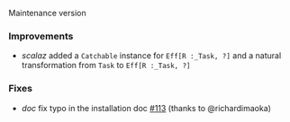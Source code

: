 Maintenance version

### Improvements

 * *scalaz* added a `Catchable` instance for `Eff[R :_Task, ?]` and a natural transformation from `Task` to `Eff[R :_Task, ?]`

### Fixes

 * *doc* fix typo in the installation doc [#113](https://github.com/atnos-org/eff/issues/113) (thanks to @richardimaoka)



